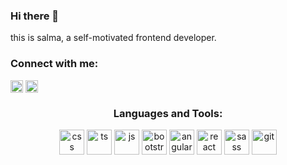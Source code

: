 ### Hi there 👋


 this is salma, a self-motivated frontend developer.
<h3 align="left">Connect with me:</h3>
<p align="left">
<a href="https://www.linkedin.com/in/salma-yasser-566b7b198/" target="blank"><img align="center" src="https://cdn.jsdelivr.net/npm/simple-icons@3.0.1/icons/linkedin.svg" alt="" height="20" width="20" /></a>
<a href="your link" target="blank"><img align="center" src="https://cdn.jsdelivr.net/npm/simple-icons@3.0.1/icons/instagram.svg" alt="" height="20" width="20" /></a>
</p>
 
 <h3 align="center">Languages and Tools:</h3>
<p align="center">
    <img
      src="https://www.vectorlogo.zone/logos/w3_css/w3_css-icon.svg"
      alt="css"
      width="40"
      height="40"
    />
    <img
      src="https://www.vectorlogo.zone/logos/typescriptlang/typescriptlang-icon.svg"
      alt="ts"
      width="40"
      height="40"
    />
    <img
      src="https://www.vectorlogo.zone/logos/javascript/javascript-icon.svg"
      alt="js"
      width="40"
      height="40"
    />
   <img
      src="https://www.vectorlogo.zone/logos/getbootstrap/getbootstrap-icon.svg"
      alt="bootstrap"
      width="40"
      height="40"
    />
   <img
      src="https://www.vectorlogo.zone/logos/angular/angular-icon.svg"
      alt="angular"
      width="40"
      height="40"
    />
    <img
      src="https://www.vectorlogo.zone/logos/reactjs/reactjs-icon.svg"
      alt="react"
      width="40"
      height="40"
    />
    <img
      src="https://www.vectorlogo.zone/logos/sass-lang/sass-lang-icon.svg"
      alt="sass"
      width="40"
      height="40"
    />
    <img
      src="https://www.vectorlogo.zone/logos/git-scm/git-scm-icon.svg"
      alt="git"
      width="40"
      height="40"
    />
 
 
</p>

 

